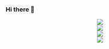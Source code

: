 ### Hi there 👋
<div align="center"> <img src="https://github-readme-stats.vercel.app/api?username=whtower&show_icons=true&theme=tokyonight" /> </div>
<div align="center"> <img src="https://github-readme-stats.vercel.app/api/top-langs/?username=whtower" /> </div>
<div align="center"> <img src="https://github-readme-streak-stats.herokuapp.com/?user=whtower" /> </div>
<div align="center"> <img src="https://github-readme-activity-graph.vercel.app/graph?username=whtower&theme=xcode" /> </div>

<!--
**whtower/whtower** is a ✨ _special_ ✨ repository because its `README.md` (this file) appears on your GitHub profile.

Here are some ideas to get you started:

- 🔭 I’m currently working on ...
- 🌱 I’m currently learning ...
- 👯 I’m looking to collaborate on ...
- 🤔 I’m looking for help with ...
- 💬 Ask me about ...
- 📫 How to reach me: ...
- 😄 Pronouns: ...
- ⚡ Fun fact: ...
-->
